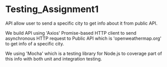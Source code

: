 ﻿# Testing_Assignment1
API allow user to send a specific city to get info about it from public API.

We build API using 'Axios' Promise-based HTTP client to send asynchronous HTTP request to Public API which is 'openweathermap.org'
to get info of a specific city.

We using 'Mocha' which is a testing library for Node.js to coverage part of this info with both unit and integration testing.
